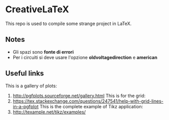 # CreativeLaTeX

This repo is used to compile some strange project in LaTeX.

## Notes

* Gli spazi sono __fonte di errori__ 
* Per i circuiti si deve usare l'opzione __oldvoltagedirection__ e __american__

## Useful links

This is a gallery of plots:
1. http://pgfplots.sourceforge.net/gallery.html
This is for the grid:
2. https://tex.stackexchange.com/questions/247541/help-with-grid-lines-in-a-pgfplot
This is the complete example of Tikz application:
3. http://texample.net/tikz/examples/